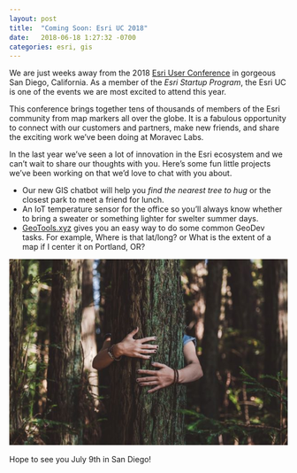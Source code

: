 ```yaml
---
layout: post
title:  "Coming Soon: Esri UC 2018"
date:   2018-06-18 1:27:32 -0700
categories: esri, gis
---
```



We are just weeks away from the 2018 [Esri User Conference]("https://www.esri.com/en-us/about/events/uc/overview") in gorgeous San Diego, California. As a member of the *Esri Startup Program*, the Esri UC is one of the events we are most excited to attend this year.

This conference brings together tens of thousands of members of the Esri community from map markers all over the globe. It is a fabulous opportunity to connect with our customers and partners, make new friends, and share the exciting work we’ve been doing at Moravec Labs.

In the last year we’ve seen a lot of innovation in the Esri ecosystem and we can’t wait to share our thoughts with you. Here’s some fun little projects we’ve been working on that we’d love to chat with you about.

* Our new GIS chatbot will help you *find the nearest tree to hug* or the closest park to meet a friend for lunch.
* An IoT temperature sensor for the office so you’ll always know whether to bring a sweater or something lighter for swelter summer days.
* [GeoTools.xyz]("https://www.geotools.xyz/") gives you an easy way to do some common GeoDev tasks. For example, Where is that lat/long? or What is the extent of a map if I center it on Portland, OR?

<img src="/images/blog/tree-hug.jpg" alt="arms hugging a tree">

Hope to see you July 9th in San Diego!